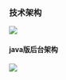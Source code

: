 ### 技术架构

![](https://basic.dooring.cn/saas/user/7e200e46-4976-44e4-8af9-7082871b6934/FvK6aLnN_5S4GE2uGfqQjeoVz5Kt.png?imageView2/0/format/webp/q/75)

#### java版后台架构

![](https://dooring-1255387136.cos.ap-chongqing.myqcloud.com/%E7%B3%BB%E7%BB%9F%E6%9E%B6%E6%9E%84%E5%9B%BE.jpg)